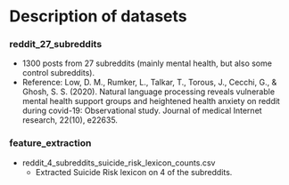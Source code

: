 # Description of datasets

### reddit_27_subreddits
* 1300 posts from 27 subreddits (mainly mental health, but also some control subreddits).
* Reference: Low, D. M., Rumker, L., Talkar, T., Torous, J., Cecchi, G., & Ghosh, S. S. (2020). Natural language processing reveals vulnerable mental health support groups and heightened health anxiety on reddit during covid-19: Observational study. Journal of medical Internet research, 22(10), e22635.



### feature_extraction
* reddit_4_subreddits_suicide_risk_lexicon_counts.csv
	* Extracted Suicide Risk lexicon on 4 of the subreddits.
